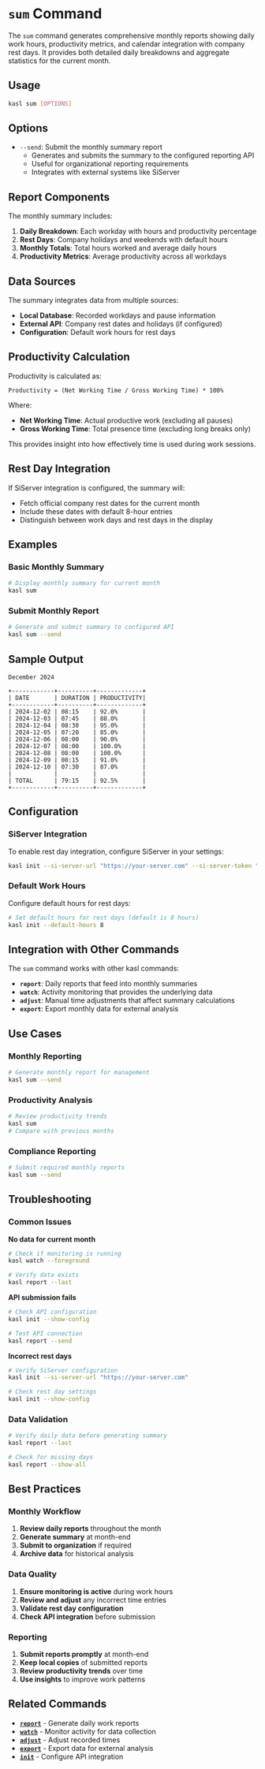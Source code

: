 # `sum` Command

The `sum` command generates comprehensive monthly reports showing daily work hours, productivity metrics, and calendar integration with company rest days. It provides both detailed daily breakdowns and aggregate statistics for the current month.

## Usage

```bash
kasl sum [OPTIONS]
```

## Options

- `--send`: Submit the monthly summary report
  - Generates and submits the summary to the configured reporting API
  - Useful for organizational reporting requirements
  - Integrates with external systems like SiServer

## Report Components

The monthly summary includes:

1. **Daily Breakdown**: Each workday with hours and productivity percentage
2. **Rest Days**: Company holidays and weekends with default hours
3. **Monthly Totals**: Total hours worked and average daily hours
4. **Productivity Metrics**: Average productivity across all workdays

## Data Sources

The summary integrates data from multiple sources:

- **Local Database**: Recorded workdays and pause information
- **External API**: Company rest dates and holidays (if configured)
- **Configuration**: Default work hours for rest days

## Productivity Calculation

Productivity is calculated as:
```
Productivity = (Net Working Time / Gross Working Time) * 100%
```

Where:
- **Net Working Time**: Actual productive work (excluding all pauses)
- **Gross Working Time**: Total presence time (excluding long breaks only)

This provides insight into how effectively time is used during work sessions.

## Rest Day Integration

If SiServer integration is configured, the summary will:
- Fetch official company rest dates for the current month
- Include these dates with default 8-hour entries
- Distinguish between work days and rest days in the display

## Examples

### Basic Monthly Summary

```bash
# Display monthly summary for current month
kasl sum
```

### Submit Monthly Report

```bash
# Generate and submit summary to configured API
kasl sum --send
```

## Sample Output

```
December 2024

+------------+----------+-------------+
| DATE       | DURATION | PRODUCTIVITY|
+------------+----------+-------------+
| 2024-12-02 | 08:15    | 92.0%       |
| 2024-12-03 | 07:45    | 88.0%       |
| 2024-12-04 | 08:30    | 95.0%       |
| 2024-12-05 | 07:20    | 85.0%       |
| 2024-12-06 | 08:00    | 90.0%       |
| 2024-12-07 | 08:00    | 100.0%      |
| 2024-12-08 | 08:00    | 100.0%      |
| 2024-12-09 | 08:15    | 91.0%       |
| 2024-12-10 | 07:30    | 87.0%       |
|            |          |             |
| TOTAL      | 79:15    | 92.5%       |
+------------+----------+-------------+
```

## Configuration

### SiServer Integration

To enable rest day integration, configure SiServer in your settings:

```bash
kasl init --si-server-url "https://your-server.com" --si-server-token "your-token"
```

### Default Work Hours

Configure default hours for rest days:

```bash
# Set default hours for rest days (default is 8 hours)
kasl init --default-hours 8
```

## Integration with Other Commands

The `sum` command works with other kasl commands:

- **`report`**: Daily reports that feed into monthly summaries
- **`watch`**: Activity monitoring that provides the underlying data
- **`adjust`**: Manual time adjustments that affect summary calculations
- **`export`**: Export monthly data for external analysis

## Use Cases

### Monthly Reporting

```bash
# Generate monthly report for management
kasl sum --send
```

### Productivity Analysis

```bash
# Review productivity trends
kasl sum
# Compare with previous months
```

### Compliance Reporting

```bash
# Submit required monthly reports
kasl sum --send
```

## Troubleshooting

### Common Issues

**No data for current month**
```bash
# Check if monitoring is running
kasl watch --foreground

# Verify data exists
kasl report --last
```

**API submission fails**
```bash
# Check API configuration
kasl init --show-config

# Test API connection
kasl report --send
```

**Incorrect rest days**
```bash
# Verify SiServer configuration
kasl init --si-server-url "https://your-server.com"

# Check rest day settings
kasl init --show-config
```

### Data Validation

```bash
# Verify daily data before generating summary
kasl report --last

# Check for missing days
kasl report --show-all
```

## Best Practices

### Monthly Workflow

1. **Review daily reports** throughout the month
2. **Generate summary** at month-end
3. **Submit to organization** if required
4. **Archive data** for historical analysis

### Data Quality

1. **Ensure monitoring is active** during work hours
2. **Review and adjust** any incorrect time entries
3. **Validate rest day configuration**
4. **Check API integration** before submission

### Reporting

1. **Submit reports promptly** at month-end
2. **Keep local copies** of submitted reports
3. **Review productivity trends** over time
4. **Use insights** to improve work patterns

## Related Commands

- **[`report`](./report.md)** - Generate daily work reports
- **[`watch`](./watch.md)** - Monitor activity for data collection
- **[`adjust`](./adjust.md)** - Adjust recorded times
- **[`export`](./export.md)** - Export data for external analysis
- **[`init`](./init.md)** - Configure API integration
